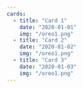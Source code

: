 ```yaml
---
cards:
  - title: "Card 1"
    date: "2020-01-01"
    img: "/oreo1.png"
  - title: "Card 2"
    date: "2020-01-02"
    img: "/oreo1.png"
  - title: "Card 3"
    date: "2020-01-03"
    img: "/oreo1.png"
---
```

